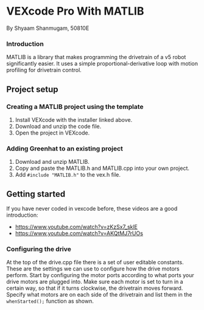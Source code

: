 # VEXcode Pro With MATLIB
By Shyaam Shanmugam, 50810E 

### Introduction
MATLIB is a library that makes programming the drivetrain of a v5 robot significantly easier. It uses a simple proportional-derivative loop with motion profiling for drivetrain control.

## Project setup

### Creating a MATLIB project using the template
1. Install VEXcode with the installer linked above.
2. Download and unzip the code file.
4. Open the project in VEXcode.

### Adding Greenhat to an existing project
1. Download and unzip MATLIB.
2. Copy and paste the MATLIB.h and MATLIB.cpp into your own project.
3. Add `#include "MATLIB.h"` to the vex.h file.


## Getting started

If you have never coded in vexcode before, these videos are a good introduction:
- https://www.youtube.com/watch?v=zKzSx7_sklE
- https://www.youtube.com/watch?v=AKQtMJ7rUOs

### Configuring the drive
At the top of the drive.cpp file there is a set of user editable constants. These are the settings we can use to configure how the drive motors perform. 
Start by configuring the motor ports according to what ports your drive motors are plugged into. 
Make sure each motor is set to turn in a certain way, so that if it turns clockwise, the drivetrain moves forward.
Specify what motors are on each side of the drivetrain and list them in the `whenStarted();` function as shown.
